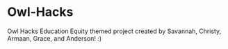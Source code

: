 # Owl-Hacks
Owl Hacks Education Equity themed project created by Savannah, Christy, Armaan, Grace, and Anderson! :) 

